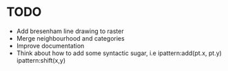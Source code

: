# TODO

- Add bresenham line drawing to raster
- Merge neighbourhood and categories
- Improve documentation
- Think about how to add some syntactic sugar, i.e
    ipattern:add(pt.x, pt.y)
    ipattern:shift(x,y)
